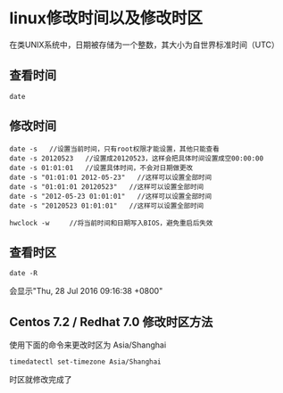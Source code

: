 # linux修改时间以及修改时区

在类UNIX系统中，日期被存储为一个整数，其大小为自世界标准时间（UTC）
## 查看时间
```
date
```

## 修改时间
```
date -s   //设置当前时间，只有root权限才能设置，其他只能查看
date -s 20120523   //设置成20120523，这样会把具体时间设置成空00:00:00
date -s 01:01:01   //设置具体时间，不会对日期做更改
date -s "01:01:01 2012-05-23"   //这样可以设置全部时间
date -s "01:01:01 20120523"   //这样可以设置全部时间
date -s "2012-05-23 01:01:01"   //这样可以设置全部时间
date -s "20120523 01:01:01"   //这样可以设置全部时间

hwclock -w     //将当前时间和日期写入BIOS，避免重启后失效
```

## 查看时区
```
date -R
```
会显示"Thu, 28 Jul 2016 09:16:38 +0800"

## Centos 7.2 / Redhat 7.0 修改时区方法

使用下面的命令来更改时区为 Asia/Shanghai
```
timedatectl set-timezone Asia/Shanghai
```
时区就修改完成了

